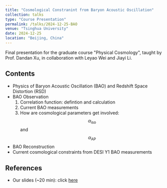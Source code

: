 ```yaml
---
title: "Cosmological Constranint from Baryon Acoustic Oscillation"
collection: talks
type: "Course Presentation"
permalink: /talks/2024-12-25-BAO
venue: "Tsinghua University"
date: 2024-12-25
location: "Beijing, China"
---
```


Final presentation for the graduate course "Physical Cosmology", taught by Prof. Dandan Xu, in collaboration with Leyao Wei and Jiayi Li.

## Contents

- Physics of Baryon Acoustic Oscillation (BAO) and Redshift Space Distortion (RSD)
- BAO Observation
  1. Correlation function: defintion and calculation
  2. Current BAO measurements
  3. How are cosmological parameters get involved: $$\alpha_\mathrm{iso}$$ and $$\alpha_\mathrm{AP}$$
- BAO Reconstruction
- Current cosmological constraints from DESI Y1 BAO measurements

## References

- Our slides (~20 min): click [here](http://AnningGao.github.io/files/BAO.pdf)
